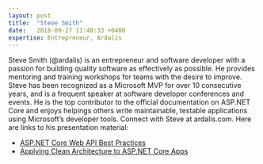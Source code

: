 ```yaml
---
layout: post
title:  "Steve Smith"
date:   2018-09-27 11:48:33 +0400
expertise: Entrepreneur, Ardalis
---
```


Steve Smith (@ardalis) is an entrepreneur and software developer with a passion for building quality software as effectively as possible. He provides mentoring and training workshops for teams with the desire to improve. Steve has been recognized as a Microsoft MVP for over 10 consecutive years, and is a frequent speaker at software developer conferences and events. He is the top contributor to the official documentation on ASP.NET Core and enjoys helpings others write maintainable, testable applications using Microsoft’s developer tools. Connect with Steve at ardalis.com.
Here are links to his presentation material:

- [ASP.NET Core Web API Best Practices](https://devintxcontent.blob.core.windows.net/showcontent/Speaker%20Presentations%20Fall%202018/Web%20API%20Best%20Practices.pdf)
- [Applying Clean Architecture to ASP.NET Core Apps](https://devintxcontent.blob.core.windows.net/showcontent/Speaker%20Presentations%20Fall%202018/Clean%20Architecture%20with%20ASP.NET%20Core.pdf)
